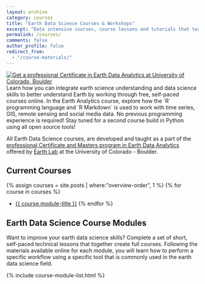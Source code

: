 ```yaml
---
layout: archive
category: courses
title: "Earth Data Science Courses & Workshops"
excerpt: "Data intensive courses, course lessons and tutorials that teach scientific programming, reproducible open science workflows and general scientific data skills. "
permalink: /courses/
comments: false
author_profile: false
redirect_from:
  - "/course-materials/"
---
```



<div class = "prof-cert-wrapper">
<div id = "right">
<a href="http://bit.ly/2jc5SXy" target="_blank"><img src="{{ site.url }}/images/earth-data-analytics-professional-certificate-banner.png" alt="Get a professional Certificate in Earth Data Analytics at University of Colorado, Boulder"></a></div>
<div id = "left" markdown="1">Learn how you can integrate earth science understanding and
data science skills to better understand Earth by working through free,
self-paced courses online. In the Earth Analytics course, explore how the
`R` programming language and `R Markdown` is used to work with time series, GIS,
remote sensing and social media data. No previous programming experience is
required! Stay tuned for a second course build in Python using all open source
tools!

All Earth Data Science courses, are developed and taught as a part of the
<a href="https://www.colorado.edu/earthlab/earth-data-analytics-foundations-professional-certificate" target="_blank">professional Certificate and Masters program in Earth Data Analytics</a>
offered by <a href="https://www.colorado.edu/earthlab" target = "_blank">Earth Lab</a> at the University of Colorado - Boulder.
</div>

</div>

## Current Courses

{% assign courses = site.posts | where:"overview-order", 1 %}
{% for course in courses %}
* <a href="{{ site.url }}{{ course.permalink }}">{{ course.module-title }}</a>
{% endfor %}

## Earth Data Science Course Modules

Want to improve your earth data science skills? Complete a set of short,
self-paced technical lessons that together create full courses. Following the materials available online for each
module, you will learn how to perform a specific workflow using a specific tool
that is commonly used in the earth data science field.

{% include course-module-list.html %}
